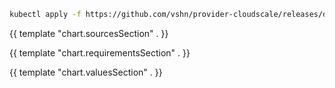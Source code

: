 ```bash
kubectl apply -f https://github.com/vshn/provider-cloudscale/releases/download/provider-cloudscale-{{ template "chart.version" . }}/crds.yaml
```

{{ template "chart.sourcesSection" . }}

{{ template "chart.requirementsSection" . }}
<!---
The values below are generated with helm-docs!

Document your changes in values.yaml and let `make chart-docs` generate this section.
-->
{{ template "chart.valuesSection" . }}
